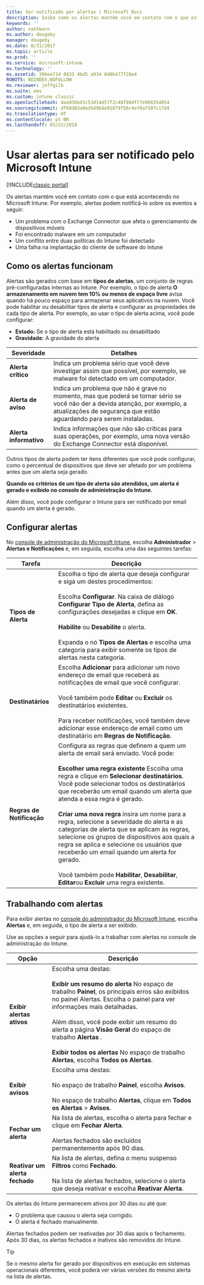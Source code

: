 ```yaml
---
title: Ser notificado por alertas | Microsoft Docs
description: Saiba como os alertas mantêm você em contato com o que está acontecendo no Microsoft Intune.
keywords: ''
author: nathbarn
ms.author: dougeby
manager: dougeby
ms.date: 8/31/2017
ms.topic: article
ms.prod: ''
ms.service: microsoft-intune
ms.technology: ''
ms.assetid: 396ea714 0433 4bd5 a934 8d0b477f28e4
ROBOTS: NOINDEX,NOFOLLOW
ms.reviewer: jeffgilb
ms.suite: ems
ms.custom: intune classic
ms.openlocfilehash: daa936b43c53d14d57f2c48f80dff7e908354054
ms.sourcegitcommit: df60d03a0ed54964e91879f56c4ef0a7507c17d4
ms.translationtype: HT
ms.contentlocale: pt-BR
ms.lasthandoff: 03/22/2018
---
```

#  <a name="use-alerts-to-get-notified-by-microsoft-intune"></a>Usar alertas para ser notificado pelo Microsoft Intune

[!INCLUDE[classic portal](../includes/classic-portal.md)]

Os alertas mantém você em contato com o que está acontecendo no Microsoft Intune. Por exemplo, alertas podem notificá-lo sobre os eventos a seguir:
- Um problema com o Exchange Connector que afeta o gerenciamento de dispositivos móveis
- Foi encontrado malware em um computador
- Um conflito entre duas políticas do Intune foi detectado
- Uma falha na implantação do cliente de software do Intune

## <a name="how-alerts-work"></a>Como os alertas funcionam

Alertas são gerados com base em **tipos de alertas**, um conjunto de regras pré-configuradas internas ao Intune. Por exemplo, o tipo de alerta **O armazenamento em nuvem tem 10% ou menos de espaço livre** avisa quando há pouco espaço para armazenar seus aplicativos na nuvem. Você pode habilitar ou desabilitar tipos de alerta e configurar as propriedades de cada tipo de alerta. Por exemplo, ao usar o tipo de alerta acima, você pode configurar:

- **Estado:** Se o tipo de alerta está habilitado ou desabilitado
- **Gravidade:** A gravidade do alerta

|Severidade|Detalhes|
|--|---|
|**Alerta crítico**|Indica um problema sério que você deve investigar assim que possível, por exemplo, se malware foi detectado em um computador.|
|**Alerta de aviso**|Indica um problema que não é grave no momento, mas que poderá se tornar sério se você não der a devida atenção, por exemplo, a atualizações de segurança que estão aguardando para serem instaladas.|
|**Alerta informativo**|Indica informações que não são críticas para suas operações, por exemplo, uma nova versão do Exchange Connector está disponível.|

Outros tipos de alerta podem ter itens diferentes que você pode configurar, como o percentual de dispositivos que deve ser afetado por um problema antes que um alerta seja gerado.

**Quando os critérios de um tipo de alerta são atendidos, um alerta é gerado e exibido no console de administração do Intune.**

Além disso, você pode configurar o Intune para ser notificado por email quando um alerta é gerado.

## <a name="set-up-alerts"></a>Configurar alertas

No [console de administração do Microsoft Intune](https://manage.microsoft.com), escolha **Administrador** &gt; **Alertas e Notificações** e, em seguida, escolha uma das seguintes tarefas:

|Tarefa|Descrição|
|---|------|
|**Tipos de Alerta**|Escolha o tipo de alerta que deseja configurar e siga um destes procedimentos:<br /><br />Escolha **Configurar**. Na caixa de diálogo **Configurar Tipo de Alerta**, defina as configurações desejadas e clique em **OK**.<br /><br />**Habilite** ou **Desabilite** o alerta.<br /><br />Expanda o nó **Tipos de Alertas** e escolha uma categoria para exibir somente os tipos de alertas nesta categoria.|
|**Destinatários**|Escolha **Adicionar** para adicionar um novo endereço de email que receberá as notificações de email que você configurar.<br /><br />Você também pode **Editar** ou **Excluir** os destinatários existentes.<br /><br />Para receber notificações, você também deve adicionar esse endereço de email como um destinatário em **Regras de Notificação**.|
|**Regras de Notificação**|Configura as regras que definem a quem um alerta de email será enviado. Você pode:<br /><br />**Escolher uma regra existente** Escolha uma regra e clique em **Selecionar destinatários**. Você pode selecionar todos os destinatários que receberão um email quando um alerta que atenda a essa regra é gerado.<br /><br />**Criar uma nova regra** insira um nome para a regra, selecione a severidade do alerta e as categorias de alerta que se aplicam às regras, selecione os grupos de dispositivos aos quais a regra se aplica e selecione os usuários que receberão um email quando um alerta for gerado.<br /><br />Você também pode **Habilitar**, **Desabilitar**, **Editar**ou **Excluir** uma regra existente.|

## <a name="working-with-alerts"></a>Trabalhando com alertas

Para exibir alertas no [console do administrador do Microsoft Intune](https://manage.microsoft.com), escolha **Alertas** e, em seguida, o tipo de alerta a ser exibido.

Use as opções a seguir para ajudá-lo a trabalhar com alertas no console de administração do Intune.

|Opção|Descrição|
|-----|----|
|**Exibir alertas ativos**|Escolha uma destas:<br /><br />**Exibir um resumo do alerta** No espaço de trabalho **Painel**, os principais erros são exibidos no painel Alertas. Escolha o painel para ver informações mais detalhadas.<br /><br />Além disso, você pode exibir um resumo do alerta a página **Visão Geral** do espaço de trabalho **Alertas** .<br /><br />**Exibir todos os alertas** No espaço de trabalho **Alertas**, escolha **Todos os Alertas**.|
|**Exibir avisos**|Escolha uma destas:<br /><br />No espaço de trabalho **Painel**, escolha **Avisos**.<br /><br />No espaço de trabalho **Alertas**, clique em **Todos os Alertas** &gt; **Avisos**.|
|**Fechar um alerta**|Na lista de alertas, escolha o alerta para fechar e clique em **Fechar Alerta**.<br /><br />Alertas fechados são excluídos permanentemente após 90 dias.|
|**Reativar um alerta fechado**|Na lista de alertas, defina o menu suspenso **Filtros** como **Fechado**.<br /><br />Na lista de alertas fechados, selecione o alerta que deseja reativar e escolha **Reativar Alerta**.|

Os alertas do Intune permanecem ativos por 30 dias ou até que:

- O problema que causou o alerta seja corrigido.
- O alerta é fechado manualmente.

Alertas fechados podem ser reativadas por 30 dias após o fechamento. Após 30 dias, os alertas fechados e inativos são removidos do Intune.

> [!TIP]
> Se o mesmo alerta for gerado por dispositivos em execução em sistemas operacionais diferentes, você poderá ver várias versões do mesmo alerta na lista de alertas.
